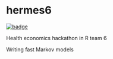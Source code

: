# hermes6

[![badge](https://img.shields.io/badge/Launch-hermes6-lightblue.svg)](https://mybinder.org/v2/gh/HealthEconomicsHackathon/hermes6/master?urlpath=rstudio)

Health economics hackathon in R team 6

Writing fast Markov models
